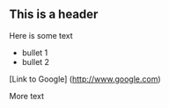 ## This is a header

Here is some text

* bullet 1
* bullet 2

[Link to Google] (http://www.google.com)

More text